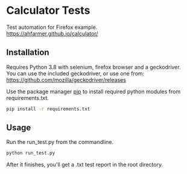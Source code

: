 # Calculator Tests

Test automation for Firefox example.<br />
https://ahfarmer.github.io/calculator/

## Installation

Requires Python 3.8 with selenium, firefox browser and a geckodriver.<br />You can use the included geckodriver, or use one from:
https://github.com/mozilla/geckodriver/releases


Use the package manager [pip](https://pip.pypa.io/en/stable/) to install required python modules from requirements.txt.

```bash
pip install -r requirements.txt
```

## Usage

Run the run_test.py from the commandline.

```bash
python run_test.py
```
After it finishes, you'll get a .txt test report in the root directory.


